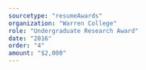 ```yaml
---
sourcetype: "resumeAwards"
organization: "Warren College"
role: "Undergraduate Research Award"
date: "2016"
order: "4"
amount: "$2,000"
---
```



